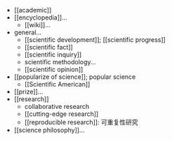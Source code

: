 - [[academic]]
- [[encyclopedia]]...
    - [[wiki]]...
- general...
    - [[scientific development]]; [[scientific progress]]
    - [[scientific fact]]
    - [[scientific inquiry]]
    - scientific methodology...
    - [[scientific opinion]]
- [[popularize of science]]; popular science
    - [[Scientific American]]
- [[prize]]...
- [[research]]
    - collaborative research
    - [[cutting-edge research]]
    - [[reproducible research]]: 可重复性研究
- [[science philosophy]]...
